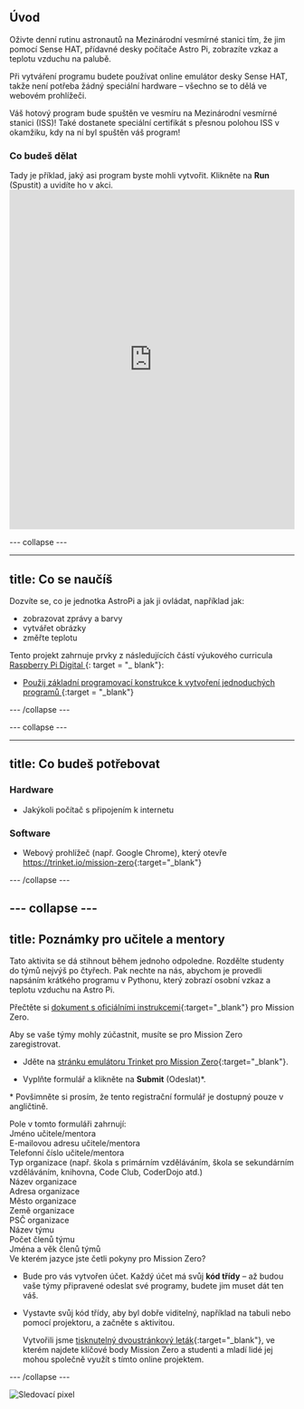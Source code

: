 ## Úvod

Oživte denní rutinu astronautů na Mezinárodní vesmírné stanici tím, že jim pomocí Sense HAT, přídavné desky počítače Astro Pi, zobrazíte vzkaz a teplotu vzduchu na palubě.

Při vytváření programu budete používat online emulátor desky Sense HAT, takže není potřeba žádný speciální hardware – všechno se to dělá ve webovém prohlížeči.

Váš hotový program bude spuštěn ve vesmíru na Mezinárodní vesmírné stanici (ISS)! Také dostanete speciální certifikát s přesnou polohou ISS v okamžiku, kdy na ní byl spuštěn váš program!

### Co budeš dělat

Tady je příklad, jaký asi program byste mohli vytvořit. Klikněte na **Run** (Spustit) a uvidíte ho v akci. <iframe src="https://trinket.io/embed/python/069f6138f7?outputOnly=true&start=result" width="100%" height="600" frameborder="0" marginwidth="0" marginheight="0" allowfullscreen mark="crwd-mark"></iframe> 

\--- collapse \---

* * *

## title: Co se naučíš

Dozvíte se, co je jednotka AstroPi a jak ji ovládat, například jak:

+ zobrazovat zprávy a barvy
+ vytvářet obrázky
+ změřte teplotu

Tento projekt zahrnuje prvky z následujících částí výukového curricula [ Raspberry Pi Digital ](http://rpf.io/curriculum) {: target = "_ blank"}:

+ [Použij základní programovací konstrukce k vytvoření jednoduchých programů ](https://curriculum.raspberrypi.org/programming/creator/) {:target = "_blank"}

\--- /collapse \---

\--- collapse \---

* * *

## title: Co budeš potřebovat

### Hardware

+ Jakýkoli počítač s připojením k internetu

### Software

+ Webový prohlížeč (např. Google Chrome), který otevře <https://trinket.io/mission-zero>{:target="_blank"}

\--- /collapse \---

## \--- collapse \---

## title: Poznámky pro učitele a mentory

Tato aktivita se dá stihnout během jednoho odpoledne. Rozdělte studenty do týmů nejvýš po čtyřech. Pak nechte na nás, abychom je provedli napsáním krátkého programu v Pythonu, který zobrazí osobní vzkaz a teplotu vzduchu na Astro Pi.

Přečtěte si [dokument s oficiálními instrukcemi](https://astro-pi.org/wp-content/uploads/2018/09/Astro_Pi_Mission_Zero_Guidelines_2018_19_V12_pages.pdf){:target="_blank"} pro Mission Zero.

Aby se vaše týmy mohly zúčastnit, musíte se pro Mission Zero zaregistrovat.

+ Jděte na [stránku emulátoru Trinket pro Mission Zero](https://trinket.io/mission-zero/register){:target="_blank"}.

+ Vyplňte formulář a klikněte na **Submit** (Odeslat)\*.

\* Povšimněte si prosím, že tento registrační formulář je dostupný pouze v angličtině.

Pole v tomto formuláři zahrnují:  
Jméno učitele/mentora  
E-mailovou adresu učitele/mentora  
Telefonní číslo učitele/mentora  
Typ organizace (např. škola s primárním vzděláváním, škola se sekundárním vzděláváním, knihovna, Code Club, CoderDojo atd.)  
Název organizace  
Adresa organizace  
Město organizace  
Země organizace  
PSČ organizace  
Název týmu  
Počet členů týmu  
Jména a věk členů týmů  
Ve kterém jazyce jste četli pokyny pro Mission Zero?

+ Bude pro vás vytvořen účet. Každý účet má svůj **kód třídy** – až budou vaše týmy připravené odeslat své programy, budete jim muset dát ten váš.

+ Vystavte svůj kód třídy, aby byl dobře viditelný, například na tabuli nebo pomocí projektoru, a začněte s aktivitou.
    
    Vytvořili jsme [tisknutelný dvoustránkový leták](https://astro-pi.org/astro_pi_mission_zero_project_print_out_v10_print/){:target="_blank"}, ve kterém najdete klíčové body Mission Zero a studenti a mladí lidé jej mohou společně využít s tímto online projektem.

\--- /collapse \---

![Sledovací pixel](https://code.org/api/hour/begin_raspberrypi_astropi.png)